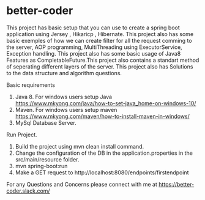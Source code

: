 # better-coder
This project has basic setup that you can use to create a spring boot application using Jersey , Hikaricp , Hibernate.
This project also has some basic exemples of how we can create filter for all the request comming to the server, AOP programming, MultiThreading using ExecutorService, Exception handling.
This project also has some basic usage of Java8 Features as CompletableFuture.This project also contains a standart method of seperating different layers of the server.
This project also has Solutions to the data structure and algorithm questions.

Basic requirements
1. Java 8. For windows users setup Java https://www.mkyong.com/java/how-to-set-java_home-on-windows-10/
2. Maven. For windows users setup maven https://www.mkyong.com/maven/how-to-install-maven-in-windows/
3. MySql Database Server.

Run Project.
1. Build the project using mvn clean install command.
2. Change the configuration of the DB in the application.properties in the src/main/resource folder.
3. mvn spring-boot:run
4. Make a GET request to http://localhost:8080/endpoints/firstendpoint

For any Questions and Concerns please connect with me at https://better-coder.slack.com/


